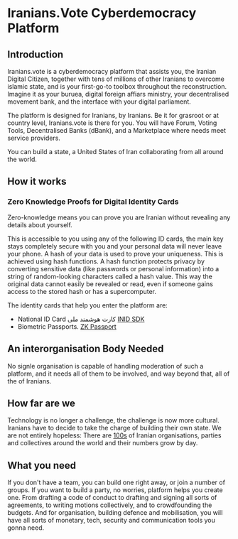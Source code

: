 # Iranians.Vote Cyberdemocracy Platform


## Introduction
Iranians.vote is a cyberdemocracy platform that assists you, the Iranian Digital Citizen, together with tens of millions of other Iranians to overcome islamic state, and is your first-go-to toolbox throughout the reconstruction. Imagine it as your buruea, digital foreign affiars ministry, your decentralised movement bank, and the interface with your digital parliament.


The platform is designed for Iranians, by Iranians. Be it for grasroot or at country level, Iranians.vote is there for you.
You will have Forum, Voting Tools, Decentralised Banks (dBank), and a Marketplace where needs meet service providers.

You can build a state, a United States of Iran collaborating from all around the world.

## How it works
### Zero Knowledge Proofs for Digital Identity Cards
Zero-knowledge means you can prove you are Iranian without revealing any details about yourself. 

This is accessible to you using any of the following ID cards, the main key stays completely secure with you and your personal data will never leave your phone.
A hash of your data is used to prove your uniqueness. This is achieved using hash functions. A hash function protects privacy by converting sensitive data (like passwords or personal information) into a string of random-looking characters called a hash value. This way the original data cannot easily be revealed or read, even if someone gains access to the stored hash or has a supercomputer.

The identity cards that help you enter the platform are: 
- National ID Card کارت هوشمند ملی [INID SDK](https://github.com/Iranians-Vote-Digital-Democracy/INIDOSDK)
- Biometric Passports. [ZK Passport](https://github.com/rarimo/#zk-passport)

## An interorganisation Body Needed
No signle organisation is capable of handling moderation of such a platform, and it needs all of them to be involved, and way beyond that, all of the of Iranians.

## How far are we
Technology is no longer a challenge, the challenge is now more cultural. Iranians have to decide to take the charge of building their own state. We are not entirely hopeless: There are [100s](https://github.com/Atlasiran/Atlas-website/issues/29#issuecomment-2557870664) of Iranian organisations, parties and collectives around the world and their numbers grow by day.

## What you need
If you don't have a team, you can build one right away, or join a number of groups. If you want to build a party, no worries, platform helps you create one. From drafting a code of conduct to drafting and signing all sorts of agreements, to writing motions collectively, and to crowdfounding the budgets. And for organisation, building defence and mobilisation, you will have all sorts of monetary, tech, security and communication tools you gonna need. 









